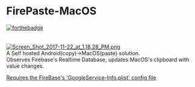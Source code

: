 # FirePaste-MacOS
[![forthebadge](http://forthebadge.com/images/badges/built-for-android.svg)](http://forthebadge.com) <br> <br> <br>
[![Screen_Shot_2017-11-22_at_1.18.28_PM.png](https://s17.postimg.org/92xr4jcfj/Screen_Shot_2017-11-22_at_1.18.28_PM.png)](https://postimg.org/image/7nw6ftbcb/) <br>
A Self hosted Android(copy)->MacOS(paste) solution. <br>
Observes Firebase's Realtime Database, updates MacOS's clipboard with value changes.

<a href="https://firebase.google.com/docs/ios/setup#add_firebase_to_your_app">Requires the FireBase's 'GoogleService-Info.plist' config file</a>
